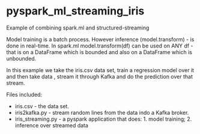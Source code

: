 # pyspark_ml_streaming_iris
Example of combining spark.ml and structured-streaming

Model training is a batch process.
However inference (model.transform) - is done in real-time.
In spark.ml model.transform(df) can be used on ANY df - that is
on a DataFrame which is bounded and also on a DataFrame which is unbounded.

In this example we take the iris.csv data set, train a regression model over it
and then take data , stream it through Kafka and do the prediction over that stream.

Files included:
* iris.csv - the data set.
* iris2kafka.py - stream random lines from the data indo a Kafka broker.
* iris_streaming.py - a pyspark application that does: 1. model training; 2. inference over streamed data
